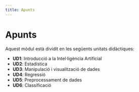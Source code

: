 ```yaml
---
title: Apunts
---
```

# Apunts

Aquest mòdul està dividit en les següents unitats didàctiques:

- __UD1__: Introducció a la Intel·ligència Artificial
- __UD2__: Estadística
- __UD3__: Manipulació i visualització de dades
- __UD4__: Regressió
- __UD5__: Preprocessament de dades
- __UD6__: Classificació
